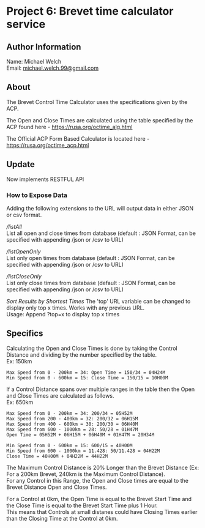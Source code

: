 # Project 6: Brevet time calculator service

## Author Information

Name: Michael Welch  
Email: michael.welch.99@gmail.com

## About

The Brevet Control Time Calculator uses the specifications given by the ACP.

The Open and Close Times are calculated using the table specified by the ACP found here - https://rusa.org/octime_alg.html

The Official ACP Form Based Calculator is located here - https://rusa.org/octime_acp.html

## Update

Now implements RESTFUL API  

### How to Expose Data

Adding the following extensions to the URL will output data in either JSON or csv format.  

*/listAll*  
List all open and close times from database (default : JSON Format, can be specified with appending /json or /csv to URL)

*/listOpenOnly*  
List only open times from database (default : JSON Format, can be specified with appending /json or /csv to URL)

*/listCloseOnly*  
List only close times from database (default : JSON Format, can be specified with appending /json or /csv to URL)

*Sort Results by Shortest Times*
The 'top' URL variable can be changed to display only top x times.  Works with any previous URL.  
Usage: Append ?top=x to display top x times  

## Specifics

Calculating the Open and Close Times is done by taking the Control Distance and dividing by the number specified by the table.  
Ex: 150km

    Max Speed from 0 - 200km = 34: Open Time = 150/34 = 04H24M
    Min Speed from 0 - 600km = 15: Close Time = 150/15 = 10H00M

If a Control Distance spans over multiple ranges in the table then the Open and Close Times are calculated as follows.  
Ex: 650km

    Max Speed from 0 - 200km = 34: 200/34 = 05H52M
    Max Speed from 200 - 400km = 32: 200/32 = 06H15M
    Max Speed from 400 - 600km = 30: 200/30 = 06H40M
    Max Speed from 600 - 1000km = 28: 50/28 = 01H47M
    Open Time = 05H52M + 06H15M + 06H40M + 01H47M = 20H34M

    Min Speed from 0 - 600km = 15: 600/15 = 40H00M
    Min Speed from 600 - 1000km = 11.428: 50/11.428 = 04H22M
    Close Time = 40H00M + 04H22M = 44H22M

The Maximum Control Distance is 20% Longer than the Brevet Distance (Ex: For a 200km Brevet, 240km is the Maximum Control Distance).  
For any Control in this Range, the Open and Close times are equal to the Brevet Distance Open and Close Times.

For a Control at 0km, the Open Time is equal to the Brevet Start Time and the Close Time is equal to the Brevet Start Time plus 1 Hour.  
This means that Controls at small distanes could have Closing Times earlier than the Closing Time at the Control at 0km.

